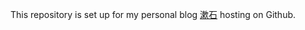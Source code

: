 This repository is set up for my personal blog [漱石](http://znss1989.github.io/blog) hosting on Github. 